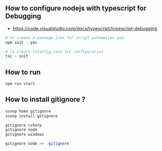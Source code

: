 ## How to configure nodejs with typescript for Debugging

- https://code.visualstudio.com/docs/typescript/typescript-debugging

```powershell
# to create a package.json for script automation use:
npm init --yes

# to create tsconfig.json tsc configuration
tsc --init
```

## How to run 

```powershell
npm run start
```

## How to install gitignore ? 

```powershell
scoop home gitignore
scoop install gitignore

gitignore csharp  
gitignore node
gitignore windows

gitignore node >> .gitignore
```

